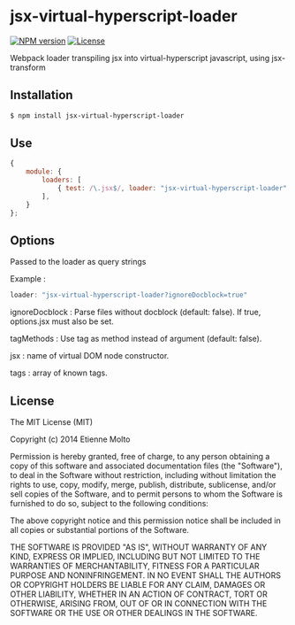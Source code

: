 # jsx-virtual-hyperscript-loader

[![NPM version][npm-image]][npm-url]
[![License][license-image]][license-url]

Webpack loader transpiling jsx into virtual-hyperscript javascript, using jsx-transform

## Installation

```sh
$ npm install jsx-virtual-hyperscript-loader
```

## Use

```js
{
    module: {
        loaders: [
            { test: /\.jsx$/, loader: "jsx-virtual-hyperscript-loader" }
        ],
    }
};

```

## Options

Passed to the loader as query strings

Example :

```js
loader: "jsx-virtual-hyperscript-loader?ignoreDocblock=true"

```

ignoreDocblock : Parse files without docblock (default: false). If true, options.jsx must also be set.

tagMethods : Use tag as method instead of argument (default: false).

jsx : name of virtual DOM node constructor.

tags : array of known tags.

## License

The MIT License (MIT)

Copyright (c) 2014 Etienne Molto

Permission is hereby granted, free of charge, to any person obtaining a copy
of this software and associated documentation files (the "Software"), to deal
in the Software without restriction, including without limitation the rights
to use, copy, modify, merge, publish, distribute, sublicense, and/or sell
copies of the Software, and to permit persons to whom the Software is
furnished to do so, subject to the following conditions:

The above copyright notice and this permission notice shall be included in
all copies or substantial portions of the Software.

THE SOFTWARE IS PROVIDED "AS IS", WITHOUT WARRANTY OF ANY KIND, EXPRESS OR
IMPLIED, INCLUDING BUT NOT LIMITED TO THE WARRANTIES OF MERCHANTABILITY,
FITNESS FOR A PARTICULAR PURPOSE AND NONINFRINGEMENT. IN NO EVENT SHALL THE
AUTHORS OR COPYRIGHT HOLDERS BE LIABLE FOR ANY CLAIM, DAMAGES OR OTHER
LIABILITY, WHETHER IN AN ACTION OF CONTRACT, TORT OR OTHERWISE, ARISING FROM,
OUT OF OR IN CONNECTION WITH THE SOFTWARE OR THE USE OR OTHER DEALINGS IN
THE SOFTWARE.


[npm-image]: https://img.shields.io/npm/v/jsx-virtual-hyperscript-loader.svg?style=flat-square
[npm-url]: https://npmjs.org/package/jsx-virtual-hyperscript-loader
[license-image]: http://img.shields.io/npm/l/jsx-virtual-hyperscript-loader.svg?style=flat-square
[license-url]: MIT